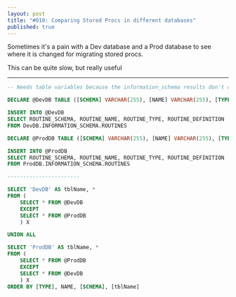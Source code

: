 ```yaml
---
layout: post
title: "#010: Comparing Stored Procs in different databases"
published: true
---
```

Sometimes it's a pain with a Dev database and a Prod database to see where it is changed for migrating stored procs. 

This can be quite slow, but really useful

-----------------------

```sql
-- Needs table variables because the information_schema results don't compare nicely. Weird.

DECLARE @DevDB TABLE ([SCHEMA] VARCHAR(255), [NAME] VARCHAR(255), [TYPE] VARCHAR(255), [DEFINITION] VARCHAR(8000))

INSERT INTO @DevDB
SELECT ROUTINE_SCHEMA, ROUTINE_NAME, ROUTINE_TYPE, ROUTINE_DEFINITION
FROM DevDB.INFORMATION_SCHEMA.ROUTINES

DECLARE @ProdDB TABLE ([SCHEMA] VARCHAR(255), [NAME] VARCHAR(255), [TYPE] VARCHAR(255), [DEFINITION] VARCHAR(8000))

INSERT INTO @ProdDB
SELECT ROUTINE_SCHEMA, ROUTINE_NAME, ROUTINE_TYPE, ROUTINE_DEFINITION
FROM ProdDB.INFORMATION_SCHEMA.ROUTINES

-----------------------

SELECT 'DevDB' AS tblName, *
FROM (
	SELECT * FROM @DevDB	
	EXCEPT	
	SELECT * FROM @ProdDB
	) X

UNION ALL

SELECT 'ProdDB' AS tblName, *
FROM (
	SELECT * FROM @ProdDB	
	EXCEPT	
	SELECT * FROM @DevDB
	) X
ORDER BY [TYPE], NAME, [SCHEMA], [tblName]
```
